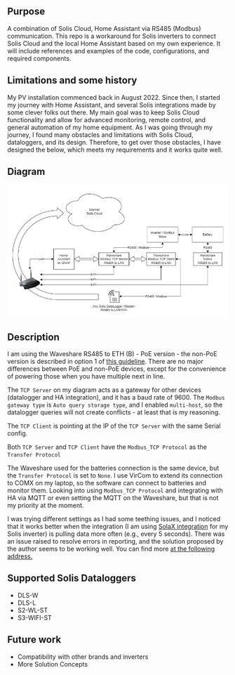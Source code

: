 ## Purpose
A combination of Solis Cloud, Home Assistant via RS485 (Modbus) communication. This repo is a workaround for Solis inverters to connect Solis Cloud and the local Home Assistant based on my own experience. It will include references and examples of the code, configurations, and required components.

## Limitations and some history

My PV installation commenced back in August 2022. Since then, I started my journey with Home Assistant, and several Solis integrations made by some clever folks out there. My main goal was to keep Solis Cloud functionality and allow for advanced monitoring, remote control, and general automation of my home equipment. As I was going through my journey, I found many obstacles and limitations with Solis Cloud, dataloggers, and its design. Therefore, to get over those obstacles, I have designed the below, which meets my requirements and it works quite well.

## Diagram

![Diagram](/images/solis-ha-modbus-cloud-diagram.png)

## Description

I am using the Waveshare RS485 to ETH (B) - PoE version - the non-PoE version is described in option 1 of [this guideline](https://github.com/wills106/homeassistant-solax-modbus/wiki/Installation-Notes). There are no major differences between PoE and non-PoE devices, except for the convenience of powering those when you have multiple next in line.

The `TCP Server` on my diagram acts as a gateway for other devices (datalogger and HA integration), and it has a baud rate of 9600. The `Modbus gateway type` is `Auto query storage type`, and I enabled `multi-host`, so the datalogger queries will not create conflicts - at least that is my reasoning.

The `TCP Client` is pointing at the IP of the `TCP Server` with the same Serial config.

Both `TCP Server` and `TCP Client` have the `Modbus_TCP Protocol` as the `Transfer Protocol`

The Waveshare used for the batteries connection is the same device, but the `Transfer Protocol` is set to `None`. I use VirCom to extend its connection to COMX on my laptop, so the software can connect to batteries and monitor them. Looking into using `Modbus_TCP Protocol` and integrating with HA via MQTT or even setting the MQTT on the Waveshare, but that is not my priority at the moment.

I was trying different settings as I had some teething issues, and I noticed that it works better when the integration (I am using [SolaX integration](https://github.com/wills106/homeassistant-solax-modbus) for my Solis inverter) is pulling data more often (e.g., every 5 seconds). There was an issue raised to resolve errors in reporting, and the solution proposed by the author seems to be working well. You can find more [at the following address.](https://github.com/wills106/homeassistant-solax-modbus/issues/340)

## Supported Solis Dataloggers

- DLS-W
- DLS-L
- S2-WL-ST
- S3-WIFI-ST

## Future work

- Compatibility with other brands and inverters
- More Solution Concepts
